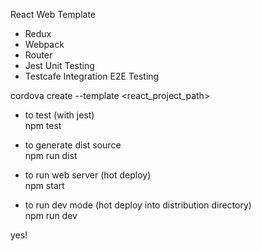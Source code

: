 React Web Template
- Redux
- Webpack
- Router
- Jest Unit Testing
- Testcafe Integration E2E Testing

cordova create <path> --template <react_project_path>

- to test (with jest)<br>
npm test

- to generate dist source<br>
npm run dist

- to run web server (hot deploy)<br>
npm start

- to run dev mode (hot deploy into distribution directory)<br>
npm run dev

yes!
